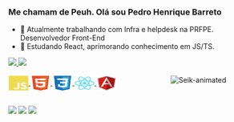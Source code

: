 ### Me chamam de Peuh. Olá sou Pedro Henrique Barreto

- 🔭 Atualmente trabalhando com Infra e helpdesk na PRFPE. Desenvolvedor Front-End 
- 🌱 Estudando React, aprimorando conhecimento em JS/TS.
 <div>
  <a href="https://github.com/seisuk">
  <img height="180em" src="https://github-readme-stats.vercel.app/api?username=seisuk&show_icons=true&theme=dark&include_all_commits=true&count_private=true"/>
  <img height="180em" src="https://github-readme-stats.vercel.app/api/top-langs/?username=seisuk&layout=compact&langs_count=7&theme=dark"/>
</div>
<div style="display: inline_block"><br>
  <img align="center" alt="Seik-Js" height="30" width="40" src="https://raw.githubusercontent.com/devicons/devicon/master/icons/javascript/javascript-plain.svg">
  <img align="center" alt="Seik-HTML" height="30" width="40" src="https://raw.githubusercontent.com/devicons/devicon/master/icons/html5/html5-original.svg">
  <img align="center" alt="Seik-CSS" height="30" width="40" src="https://raw.githubusercontent.com/devicons/devicon/master/icons/css3/css3-original.svg">
  <img align="center" alt="Seik-CSS" height="30" width="40" src="https://raw.githubusercontent.com/devicons/devicon/master/icons/react/react-original.svg">
  <img align="center" alt="Seik-Angular" height="30" width="40" src="https://raw.githubusercontent.com/devicons/devicon/2ae2a900d2f041da66e950e4d48052658d850630/icons/angularjs/angularjs-original.svg">
  <img align="right" alt="Seik-animated" height="180" width="180" src="">
</div>
  
  ##
 
<div> 
 
  <a href="https://instagram.com/peuhpedro" target="_blank"><img src="https://img.shields.io/badge/-Instagram-%23E4405F?style=for-the-badge&logo=instagram&logoColor=white" target="_blank"></a>
  <a href = "mailto:pedro.hen.lins@gmail.com"><img src="https://img.shields.io/badge/-Gmail-%23333?style=for-the-badge&logo=gmail&logoColor=white" target="_blank"></a>
  <a href="https://www.linkedin.com/in/pedro-henrique-lins-789a9917b/" target="_blank"><img src="https://img.shields.io/badge/-LinkedIn-%230077B5?style=for-the-badge&logo=linkedin&logoColor=white" target="_blank"></a> 
